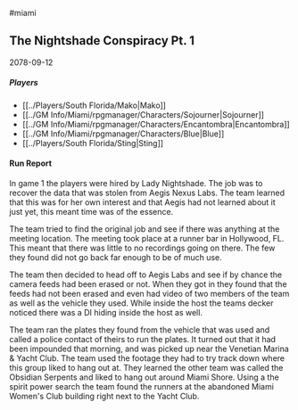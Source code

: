 #miami 

## The Nightshade Conspiracy Pt. 1
2078-09-12
##### Players
- [[../Players/South Florida/Mako|Mako]]
- [[../GM Info/Miami/rpgmanager/Characters/Sojourner|Sojourner]]
- [[../GM Info/Miami/rpgmanager/Characters/Encantombra|Encantombra]]
- [[../GM Info/Miami/rpgmanager/Characters/Blue|Blue]]
- [[../Players/South Florida/Sting|Sting]]


#### Run Report

In game 1 the players were hired by Lady Nightshade. The job was to recover the data that was stolen from Aegis Nexus Labs. The team learned that this was for her own interest and that Aegis had not learned about it just yet, this meant time was of the essence.

The team tried to find the original job and see if there was anything at the meeting location. The meeting took place at a runner bar in Hollywood, FL. This meant that there was little to no recordings going on there. The few they found did not go back far enough to be of much use.

The team then decided to head off to Aegis Labs and see if by chance the camera feeds had been erased or not. When they got in they found that the feeds had not been erased and even had video of two members of the team as well as the vehicle they used. While inside the host the teams decker noticed there was a DI hiding inside the host as well.

The team ran the plates they found from the vehicle that was used and called a police contact of theirs to run the plates. It turned out that it had been impounded that morning, and was picked up near the Venetian Marina & Yacht Club. The team used the footage they had to try track down where this group liked to hang out at. They learned the other team was called the Obsidian Serpents and liked to hang out around Miami Shore. Using a the spirit power search the team found the runners at the abandoned Miami Women's Club building right next to the Yacht Club.